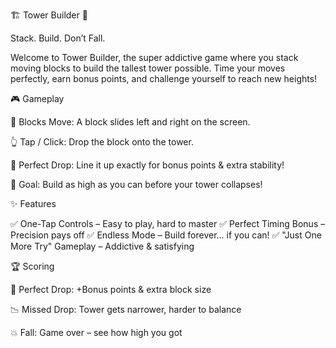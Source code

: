 🏗️ Tower Builder 📏

Stack. Build. Don’t Fall.

Welcome to Tower Builder, the super addictive game where you stack moving blocks to build the tallest tower possible.
Time your moves perfectly, earn bonus points, and challenge yourself to reach new heights!

🎮 Gameplay

🏃 Blocks Move: A block slides left and right on the screen.

👆 Tap / Click: Drop the block onto the tower.

🎯 Perfect Drop: Line it up exactly for bonus points & extra stability!

📏 Goal: Build as high as you can before your tower collapses!

✨ Features

✅ One-Tap Controls – Easy to play, hard to master
✅ Perfect Timing Bonus – Precision pays off
✅ Endless Mode – Build forever... if you can!
✅ "Just One More Try" Gameplay – Addictive & satisfying

🏆 Scoring

🎯 Perfect Drop: +Bonus points & extra block size

📉 Missed Drop: Tower gets narrower, harder to balance

💥 Fall: Game over – see how high you got
